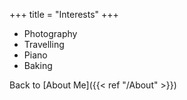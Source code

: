 +++
title = "Interests"
+++
- Photography
- Travelling
- Piano
- Baking


Back to [About Me]({{< ref "/About" >}})